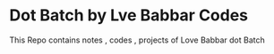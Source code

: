 # Dot Batch by Lve Babbar Codes
 This Repo contains notes , codes , projects of Love Babbar dot Batch
